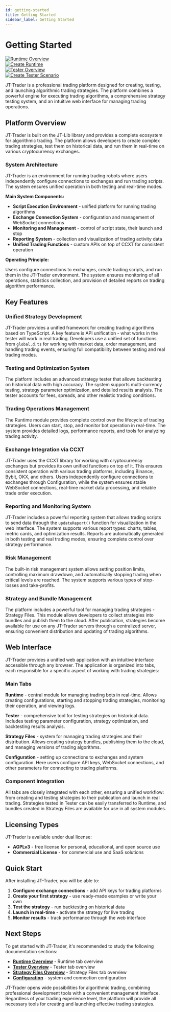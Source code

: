 ```yaml
---
id: getting-started
title: Getting Started
sidebar_label: Getting Started
---
```


# Getting Started

<div className="thumbnail-container">
  <div className="thumbnail-item">
    <a href="/jt-lab-docs-en/images/runtime-intro.png" target="_blank">
      <img src="/jt-lab-docs-en/images/thumbnails/runtime-intro-thumb.png" alt="Runtime Overview" className="thumbnail-image" />
    </a>    
  </div>

  <div className="thumbnail-item">
    <a href="/jt-lab-docs-en/images/create-runtime-intro.png" target="_blank">
      <img src="/jt-lab-docs-en/images/thumbnails/create-runtime-intro-thumb.png" alt="Create Runtime" className="thumbnail-image" />
    </a>    
  </div>

  <div className="thumbnail-item">
    <a href="/jt-lab-docs-en/images/tester-intro.png" target="_blank">
      <img src="/jt-lab-docs-en/images/thumbnails/tester-intro-thumb.png" alt="Tester Overview" className="thumbnail-image" />
    </a>    
  </div>

   <div className="thumbnail-item">
    <a href="/jt-lab-docs-en/images/create-scenarion-tester-intro.png" target="_blank">
      <img src="/jt-lab-docs-en/images/thumbnails/create-scenarion-tester-intro-thumb.png" alt="Create Tester Scenario" className="thumbnail-image" />
    </a>    
  </div>

  <!-- <div className="thumbnail-item">
    <a href="/jt-lab-docs/images/tester-full-report-intro.png" target="_blank">
      <img src="/jt-lab-docs/images/thumbnails/tester-full-report-intro-thumb.png" alt="Create Runtime" className="thumbnail-image" />
    </a>    
  </div> -->

  <!-- <div className="thumbnail-item">
    <a href="/jt-lab-docs/images/strategy-files-intro.png" target="_blank">
      <img src="/jt-lab-docs/images/thumbnails/strategy-files-intro-thumb.png" alt="Create Runtime" className="thumbnail-image" />
    </a>    
  </div> -->
<!-- 
  <div className="thumbnail-item">
    <a href="/jt-lab-docs/images/config-intro.png" target="_blank">
      <img src="/jt-lab-docs/images/thumbnails/config-intro-thumb.png" alt="Create Runtime" className="thumbnail-image" />
    </a>    
  </div> -->
  

</div>

JT-Trader is a professional trading platform designed for creating, testing, and launching algorithmic trading strategies. The platform combines a powerful engine for executing trading algorithms, a comprehensive strategy testing system, and an intuitive web interface for managing trading operations.

## Platform Overview

JT-Trader is built on the JT-Lib library and provides a complete ecosystem for algorithmic trading. The platform allows developers to create complex trading strategies, test them on historical data, and run them in real-time on various cryptocurrency exchanges.

### System Architecture

JT-Trader is an environment for running trading robots where users independently configure connections to exchanges and run trading scripts. The system ensures unified operation in both testing and real-time modes.

**Main System Components:**

- **Script Execution Environment** - unified platform for running trading algorithms
- **Exchange Connection System** - configuration and management of WebSocket connections
- **Monitoring and Management** - control of script state, their launch and stop
- **Reporting System** - collection and visualization of trading activity data
- **Unified Trading Functions** - custom APIs on top of CCXT for consistent operation

**Operating Principle:**

Users configure connections to exchanges, create trading scripts, and run them in the JT-Trader environment. The system ensures monitoring of all operations, statistics collection, and provision of detailed reports on trading algorithm performance.

## Key Features

### Unified Strategy Development

JT-Trader provides a unified framework for creating trading algorithms based on TypeScript. A key feature is API unification - what works in the tester will work in real trading. Developers use a unified set of functions from `global.d.ts` for working with market data, order management, and handling trading events, ensuring full compatibility between testing and real trading modes.

### Testing and Optimization System

The platform includes an advanced strategy tester that allows backtesting on historical data with high accuracy. The system supports multi-currency testing, strategy parameter optimization, and detailed results analysis. The tester accounts for fees, spreads, and other realistic trading conditions.

### Trading Operations Management

The Runtime module provides complete control over the lifecycle of trading strategies. Users can start, stop, and monitor bot operation in real-time. The system provides detailed logs, performance reports, and tools for analyzing trading activity.

### Exchange Integration via CCXT

JT-Trader uses the CCXT library for working with cryptocurrency exchanges but provides its own unified functions on top of it. This ensures consistent operation with various trading platforms, including Binance, Bybit, OKX, and others. Users independently configure connections to exchanges through Configuration, while the system ensures stable WebSocket connections, real-time market data processing, and reliable trade order execution.

### Reporting and Monitoring System

JT-Trader includes a powerful reporting system that allows trading scripts to send data through the `updateReport()` function for visualization in the web interface. The system supports various report types: charts, tables, metric cards, and optimization results. Reports are automatically generated in both testing and real trading modes, ensuring complete control over strategy performance.

### Risk Management

The built-in risk management system allows setting position limits, controlling maximum drawdown, and automatically stopping trading when critical levels are reached. The system supports various types of stop-losses and take-profits.

### Strategy and Bundle Management

The platform includes a powerful tool for managing trading strategies - Strategy Files. This module allows developers to collect strategies into bundles and publish them to the cloud. After publication, strategies become available for use on any JT-Trader servers through a centralized server, ensuring convenient distribution and updating of trading algorithms.

## Web Interface

JT-Trader provides a unified web application with an intuitive interface accessible through any browser. The application is organized into tabs, each responsible for a specific aspect of working with trading strategies:

### Main Tabs

**Runtime** - central module for managing trading bots in real-time. Allows creating configurations, starting and stopping trading strategies, monitoring their operation, and viewing logs.

**Tester** - comprehensive tool for testing strategies on historical data. Includes testing parameter configuration, strategy optimization, and backtesting results analysis.

**Strategy Files** - system for managing trading strategies and their distribution. Allows creating strategy bundles, publishing them to the cloud, and managing versions of trading algorithms.

**Configuration** - setting up connections to exchanges and system configuration. Here users configure API keys, WebSocket connections, and other parameters for connecting to trading platforms.

### Component Integration

All tabs are closely integrated with each other, ensuring a unified workflow: from creating and testing strategies to their publication and launch in real trading. Strategies tested in Tester can be easily transferred to Runtime, and bundles created in Strategy Files are available for use in all system modules.

## Licensing Types

JT-Trader is available under dual license:

- **AGPLv3** - free license for personal, educational, and open source use
- **Commercial License** - for commercial use and SaaS solutions

## Quick Start

After installing JT-Trader, you will be able to:

1. **Configure exchange connections** - add API keys for trading platforms
2. **Create your first strategy** - use ready-made examples or write your own
3. **Test the strategy** - run backtesting on historical data
4. **Launch in real-time** - activate the strategy for live trading
5. **Monitor results** - track performance through the web interface

## Next Steps

To get started with JT-Trader, it's recommended to study the following documentation sections:

- **[Runtime Overview](runtime-overview)** - Runtime tab overview
- **[Tester Overview](tester-overview)** - Tester tab overview
- **[Strategy Files Overview](strategy-files-overview)** - Strategy Files tab overview
- **[Configuration](configuration)** - system and connection configuration

JT-Trader opens wide possibilities for algorithmic trading, combining professional development tools with a convenient management interface. Regardless of your trading experience level, the platform will provide all necessary tools for creating and launching effective trading strategies.
